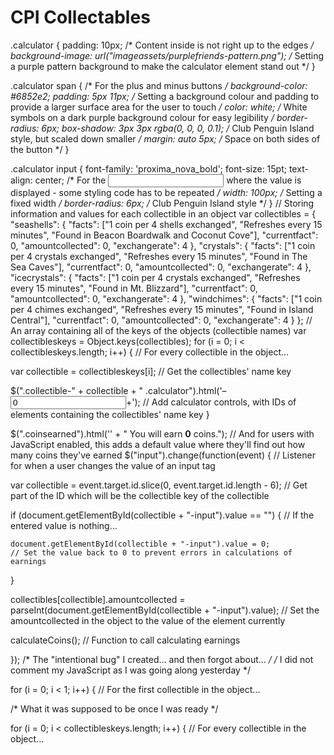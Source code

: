 # CPI Collectables

.calculator {
  padding: 10px;
  /* Content inside is not right up to the edges */
  background-image: url("imageassets/purplefriends-pattern.png");
  /* Setting a purple pattern background to make the calculator element stand out */
}

.calculator span {
  /* For the plus and minus buttons */
  background-color: #6852e2;
  padding: 5px 11px;
  /* Setting a background colour and padding to provide a larger surface area for the user to touch */
  color: white;
  /* White symbols on a dark purple background colour for easy legibility */
  border-radius: 6px;
  box-shadow: 3px 3px rgba(0, 0, 0, 0.1);
  /* Club Penguin Island style, but scaled down smaller */
  margin: auto 5px;
  /* Space on both sides of the button */
}

.calculator input {
  font-family: 'proxima_nova_bold';
  font-size: 15pt;
  text-align: center;
  /* For the <input> where the value is displayed - some styling code has to be repeated */
  width: 100px;
  /* Setting a fixed width */
  border-radius: 6px;
  /* Club Penguin Island style */
}
// Storing information and values for each collectible in an object
var collectibles = {
  "seashells": {
    "facts": ["1 coin per 4 shells exchanged", "Refreshes every 15 minutes", "Found in Beacon Boardwalk and Coconut Cove"],
    "currentfact": 0,
    "amountcollected": 0,
    "exchangerate": 4
  },
  "crystals": {
    "facts": ["1 coin per 4 crystals exchanged", "Refreshes every 15 minutes", "Found in The Sea Caves"],
    "currentfact": 0,
    "amountcollected": 0,
    "exchangerate": 4
  },
  "icecrystals": {
    "facts": ["1 coin per 4 crystals exchanged", "Refreshes every 15 minutes", "Found in Mt. Blizzard"],
    "currentfact": 0,
    "amountcollected": 0,
    "exchangerate": 4
  },
  "windchimes": {
    "facts": ["1 coin per 4 chimes exchanged", "Refreshes every 15 minutes", "Found in Island Central"],
    "currentfact": 0,
    "amountcollected": 0,
    "exchangerate": 4
  }
};
// An array containing all of the keys of the objects (collectible names)
var collectibleskeys = Object.keys(collectibles);
for (i = 0; i < collectibleskeys.length; i++) {
  // For every collectible in the object...

  var collectible = collectibleskeys[i];
  // Get the collectibles' name key

  $(".collectible-" + collectible + " .calculator").html('<span class="calculator-minus" id="' + collectible + '">&#8211;</span><input type="number" min="0" value="0" class="calculator-input" id="' + collectible + '-input"><span class="calculator-plus" id="' + collectible + '">+</span>');
  // Add calculator controls, with IDs of elements containing the collectibles' name key
}
  
$(".coinsearned").html('<i class="custom-emoji coinicon"></i>' + " You will earn <strong>0</strong> coins.");
// And for users with JavaScript enabled, this adds a default value where they'll find out how many coins they've earned
$("input").change(function(event) {
  // Listener for when a user changes the value of an input tag

  var collectible = event.target.id.slice(0, event.target.id.length - 6);
  // Get part of the ID which will be the collectible key of the collectible

  if (document.getElementById(collectible + "-input").value == "") {
    // If the entered value is nothing...

    document.getElementById(collectible + "-input").value = 0;
    // Set the value back to 0 to prevent errors in calculations of earnings

  }

  collectibles[collectible].amountcollected = parseInt(document.getElementById(collectible + "-input").value);
  // Set the amountcollected in the object to the value of the element currently

  calculateCoins();
  // Function to call calculating earnings

});
/* The "intentional bug" I created... and then forgot about... */
/* I did not comment my JavaScript as I was going along yesterday */

  for (i = 0; i < 1; i++) {
    // For the first collectible in the object...

/* What it was supposed to be once I was ready */

  for (i = 0; i < collectibleskeys.length; i++) {
    // For every collectible in the object...
